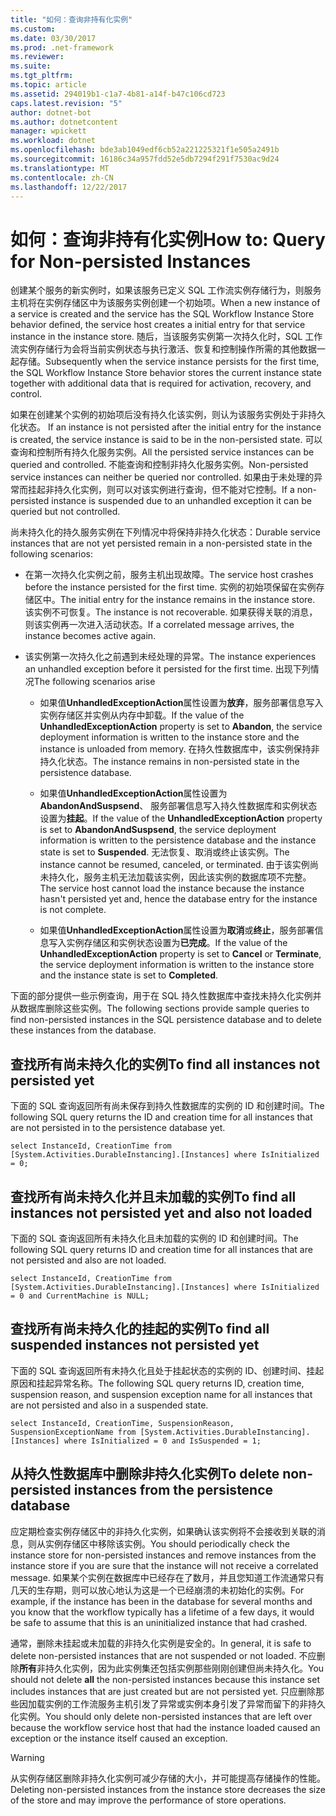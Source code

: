 ```yaml
---
title: "如何：查询非持有化实例"
ms.custom: 
ms.date: 03/30/2017
ms.prod: .net-framework
ms.reviewer: 
ms.suite: 
ms.tgt_pltfrm: 
ms.topic: article
ms.assetid: 294019b1-c1a7-4b81-a14f-b47c106cd723
caps.latest.revision: "5"
author: dotnet-bot
ms.author: dotnetcontent
manager: wpickett
ms.workload: dotnet
ms.openlocfilehash: bde3ab1049edf6cb52a221225321f1e505a2491b
ms.sourcegitcommit: 16186c34a957fdd52e5db7294f291f7530ac9d24
ms.translationtype: MT
ms.contentlocale: zh-CN
ms.lasthandoff: 12/22/2017
---
```

# <a name="how-to-query-for-non-persisted-instances"></a><span data-ttu-id="a22e7-102">如何：查询非持有化实例</span><span class="sxs-lookup"><span data-stu-id="a22e7-102">How to: Query for Non-persisted Instances</span></span>
<span data-ttu-id="a22e7-103">创建某个服务的新实例时，如果该服务已定义 SQL 工作流实例存储行为，则服务主机将在实例存储区中为该服务实例创建一个初始项。</span><span class="sxs-lookup"><span data-stu-id="a22e7-103">When a new instance of a service is created and the service has the SQL Workflow Instance Store behavior defined, the service host creates a initial entry for that service instance in the instance store.</span></span> <span data-ttu-id="a22e7-104">随后，当该服务实例第一次持久化时，SQL 工作流实例存储行为会将当前实例状态与执行激活、恢复和控制操作所需的其他数据一起存储。</span><span class="sxs-lookup"><span data-stu-id="a22e7-104">Subsequently when the service instance persists for the first time, the SQL Workflow Instance Store behavior stores the current instance state together with additional data that is required for activation, recovery, and control.</span></span>  
  
 <span data-ttu-id="a22e7-105">如果在创建某个实例的初始项后没有持久化该实例，则认为该服务实例处于非持久化状态。 </span><span class="sxs-lookup"><span data-stu-id="a22e7-105">If an instance is not persisted after the initial entry for the instance is created, the service instance is said to be in the non-persisted state.</span></span> <span data-ttu-id="a22e7-106">可以查询和控制所有持久化服务实例。</span><span class="sxs-lookup"><span data-stu-id="a22e7-106">All the persisted service instances can be queried and controlled.</span></span> <span data-ttu-id="a22e7-107">不能查询和控制非持久化服务实例。</span><span class="sxs-lookup"><span data-stu-id="a22e7-107">Non-persisted service instances can neither be queried nor controlled.</span></span> <span data-ttu-id="a22e7-108">如果由于未处理的异常而挂起非持久化实例，则可以对该实例进行查询，但不能对它控制。</span><span class="sxs-lookup"><span data-stu-id="a22e7-108">If a non-persisted instance is suspended due to an unhandled exception it can be queried but not controlled.</span></span>  
  
 <span data-ttu-id="a22e7-109">尚未持久化的持久服务实例在下列情况中将保持非持久化状态：</span><span class="sxs-lookup"><span data-stu-id="a22e7-109">Durable service instances that are not yet persisted remain in a non-persisted state in the following scenarios:</span></span>  
  
-   <span data-ttu-id="a22e7-110">在第一次持久化实例之前，服务主机出现故障。</span><span class="sxs-lookup"><span data-stu-id="a22e7-110">The service host crashes before the instance persisted for the first time.</span></span> <span data-ttu-id="a22e7-111">实例的初始项保留在实例存储区中。</span><span class="sxs-lookup"><span data-stu-id="a22e7-111">The initial entry for the instance remains in the instance store.</span></span> <span data-ttu-id="a22e7-112">该实例不可恢复。</span><span class="sxs-lookup"><span data-stu-id="a22e7-112">The instance is not recoverable.</span></span> <span data-ttu-id="a22e7-113">如果获得关联的消息，则该实例再一次进入活动状态。</span><span class="sxs-lookup"><span data-stu-id="a22e7-113">If a correlated message arrives, the instance becomes active again.</span></span>  
  
-   <span data-ttu-id="a22e7-114">该实例第一次持久化之前遇到未经处理的异常。</span><span class="sxs-lookup"><span data-stu-id="a22e7-114">The instance experiences an unhandled exception before it persisted for the first time.</span></span> <span data-ttu-id="a22e7-115">出现下列情况</span><span class="sxs-lookup"><span data-stu-id="a22e7-115">The following scenarios arise</span></span>  
  
    -   <span data-ttu-id="a22e7-116">如果值**UnhandledExceptionAction**属性设置为**放弃**，服务部署信息写入实例存储区并实例从内存中卸载。</span><span class="sxs-lookup"><span data-stu-id="a22e7-116">If the value of the **UnhandledExceptionAction** property is set to **Abandon**, the service deployment information is written to the instance store and the instance is unloaded from memory.</span></span> <span data-ttu-id="a22e7-117">在持久性数据库中，该实例保持非持久化状态。</span><span class="sxs-lookup"><span data-stu-id="a22e7-117">The instance remains in non-persisted state in the persistence database.</span></span>  
  
    -   <span data-ttu-id="a22e7-118">如果值**UnhandledExceptionAction**属性设置为**AbandonAndSuspsend**、 服务部署信息写入持久性数据库和实例状态设置为**挂起**。</span><span class="sxs-lookup"><span data-stu-id="a22e7-118">If the value of the **UnhandledExceptionAction** property is set to **AbandonAndSuspsend**, the service deployment information is written to the persistence database and the instance state is set to **Suspended**.</span></span> <span data-ttu-id="a22e7-119">无法恢复、取消或终止该实例。</span><span class="sxs-lookup"><span data-stu-id="a22e7-119">The instance cannot be resumed, canceled, or terminated.</span></span> <span data-ttu-id="a22e7-120">由于该实例尚未持久化，服务主机无法加载该实例，因此该实例的数据库项不完整。</span><span class="sxs-lookup"><span data-stu-id="a22e7-120">The service host cannot load the instance because the instance hasn't persisted yet and, hence the database entry for the instance is not complete.</span></span>  
  
    -   <span data-ttu-id="a22e7-121">如果值**UnhandledExceptionAction**属性设置为**取消**或**终止**，服务部署信息写入实例存储区和实例状态设置为**已完成**。</span><span class="sxs-lookup"><span data-stu-id="a22e7-121">If the value of the **UnhandledExceptionAction** property is set to **Cancel** or **Terminate**, the service deployment information is written to the instance store and the instance state is set to **Completed**.</span></span>  
  
 <span data-ttu-id="a22e7-122">下面的部分提供一些示例查询，用于在 SQL 持久性数据库中查找未持久化实例并从数据库删除这些实例。</span><span class="sxs-lookup"><span data-stu-id="a22e7-122">The following sections provide sample queries to find non-persisted instances in the SQL persistence database and to delete these instances from the database.</span></span>  
  
## <a name="to-find-all-instances-not-persisted-yet"></a><span data-ttu-id="a22e7-123">查找所有尚未持久化的实例</span><span class="sxs-lookup"><span data-stu-id="a22e7-123">To find all instances not persisted yet</span></span>  
 <span data-ttu-id="a22e7-124">下面的 SQL 查询返回所有尚未保存到持久性数据库的实例的 ID 和创建时间。</span><span class="sxs-lookup"><span data-stu-id="a22e7-124">The following SQL query returns the ID and creation time for all instances that are not persisted in to the persistence database yet.</span></span>  
  
```  
select InstanceId, CreationTime from [System.Activities.DurableInstancing].[Instances] where IsInitialized = 0;  
```  
  
## <a name="to-find-all-instances-not-persisted-yet-and-also-not-loaded"></a><span data-ttu-id="a22e7-125">查找所有尚未持久化并且未加载的实例</span><span class="sxs-lookup"><span data-stu-id="a22e7-125">To find all instances not persisted yet and also not loaded</span></span>  
 <span data-ttu-id="a22e7-126">下面的 SQL 查询返回所有未持久化且未加载的实例的 ID 和创建时间。</span><span class="sxs-lookup"><span data-stu-id="a22e7-126">The following SQL query returns ID and creation time for all instances that are not persisted and also are not loaded.</span></span>  
  
```  
select InstanceId, CreationTime from [System.Activities.DurableInstancing].[Instances] where IsInitialized = 0 and CurrentMachine is NULL;  
```  
  
## <a name="to-find-all-suspended-instances-not-persisted-yet"></a><span data-ttu-id="a22e7-127">查找所有尚未持久化的挂起的实例</span><span class="sxs-lookup"><span data-stu-id="a22e7-127">To find all suspended instances not persisted yet</span></span>  
 <span data-ttu-id="a22e7-128">下面的 SQL 查询返回所有未持久化且处于挂起状态的实例的 ID、创建时间、挂起原因和挂起异常名称。</span><span class="sxs-lookup"><span data-stu-id="a22e7-128">The following SQL query returns ID, creation time, suspension reason, and suspension exception name for all instances that are not persisted and also in a suspended state.</span></span>  
  
```  
select InstanceId, CreationTime, SuspensionReason, SuspensionExceptionName from [System.Activities.DurableInstancing].[Instances] where IsInitialized = 0 and IsSuspended = 1;  
```  
  
## <a name="to-delete-non-persisted-instances-from-the-persistence-database"></a><span data-ttu-id="a22e7-129">从持久性数据库中删除非持久化实例</span><span class="sxs-lookup"><span data-stu-id="a22e7-129">To delete non-persisted instances from the persistence database</span></span>  
 <span data-ttu-id="a22e7-130">应定期检查实例存储区中的非持久化实例，如果确认该实例将不会接收到关联的消息，则从实例存储区中移除该实例。</span><span class="sxs-lookup"><span data-stu-id="a22e7-130">You should periodically check the instance store for non-persisted instances and remove instances from the instance store if you are sure that the instance will not receive a correlated message.</span></span> <span data-ttu-id="a22e7-131">如果某个实例在数据库中已经存在了数月，并且您知道工作流通常只有几天的生存期，则可以放心地认为这是一个已经崩溃的未初始化的实例。</span><span class="sxs-lookup"><span data-stu-id="a22e7-131">For example, if the instance has been in the database for several months and you know that the workflow typically has a lifetime of a few days, it would be safe to assume that this is an uninitialized instance that had crashed.</span></span>  
  
 <span data-ttu-id="a22e7-132">通常，删除未挂起或未加载的非持久化实例是安全的。</span><span class="sxs-lookup"><span data-stu-id="a22e7-132">In general, it is safe to delete non-persisted instances that are not suspended or not loaded.</span></span> <span data-ttu-id="a22e7-133">不应删除**所有**非持久化实例，因为此实例集还包括实例那些刚刚创建但尚未持久化。</span><span class="sxs-lookup"><span data-stu-id="a22e7-133">You should not delete **all** the non-persisted instances because this instance set includes instances that are just created but are not persisted yet.</span></span> <span data-ttu-id="a22e7-134">只应删除那些因加载实例的工作流服务主机引发了异常或实例本身引发了异常而留下的非持久化实例。</span><span class="sxs-lookup"><span data-stu-id="a22e7-134">You should only delete non-persisted instances that are left over because the workflow service host that had the instance loaded caused an exception or the instance itself caused an exception.</span></span>  
  
> [!WARNING]
>  <span data-ttu-id="a22e7-135">从实例存储区删除非持久化实例可减少存储的大小，并可能提高存储操作的性能。</span><span class="sxs-lookup"><span data-stu-id="a22e7-135">Deleting non-persisted instances from the instance store decreases the size of the store and may improve the performance of store operations.</span></span>
